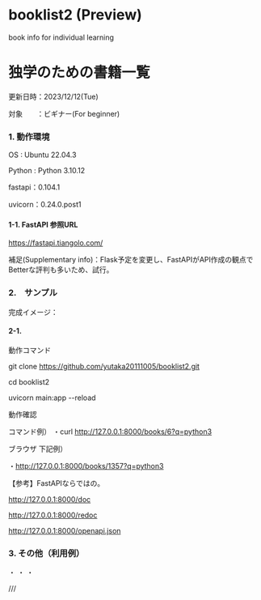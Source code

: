 # booklist2 (Preview)
book info for individual learning

# 独学のための書籍一覧
更新日時：2023/12/12(Tue)

対象　　：ビギナー(For beginner)



### 1. 動作環境
OS     : Ubuntu 22.04.3 

Python : Python 3.10.12

fastapi：0.104.1

uvicorn：0.24.0.post1

#### 1-1. FastAPI 参照URL
https://fastapi.tiangolo.com/

補足(Supplementary info)：Flask予定を変更し、FastAPIがAPI作成の観点でBetterな評判も多いため、試行。





### 2.　サンプル

完成イメージ：

#### 2-1.
動作コマンド

git clone https://github.com/yutaka20111005/booklist2.git

cd booklist2

uvicorn main:app --reload


動作確認

コマンド例）
・curl http://127.0.0.1:8000/books/6?q=python3

ブラウザ 下記例）

・http://127.0.0.1:8000/books/1357?q=python3


【参考】FastAPIならではの。

http://127.0.0.1:8000/doc

http://127.0.0.1:8000/redoc

http://127.0.0.1:8000/openapi.json


### 3. その他（利用例）

・
・
・

///
